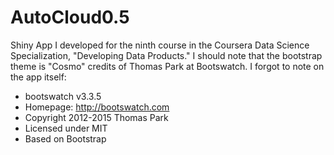 # AutoCloud0.5

Shiny App I developed for the ninth course in the Coursera Data Science Specialization, "Developing Data Products." I should note that the 
bootstrap theme is "Cosmo" credits of Thomas Park at Bootswatch. I forgot to note on the app itself:

 * bootswatch v3.3.5
 * Homepage: http://bootswatch.com
 * Copyright 2012-2015 Thomas Park
 * Licensed under MIT
 * Based on Bootstrap
